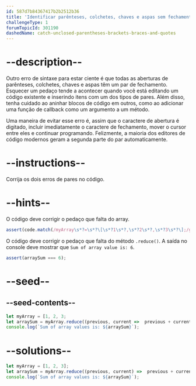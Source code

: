 ```yaml
---
id: 587d7b84367417b2b2512b36
title: 'Identificar parênteses, colchetes, chaves e aspas sem fechamento'
challengeType: 1
forumTopicId: 301190
dashedName: catch-unclosed-parentheses-brackets-braces-and-quotes
---
```


# --description--

Outro erro de sintaxe para estar ciente é que todas as aberturas de parênteses, colchetes, chaves e aspas têm um par de fechamento. Esquecer um pedaço tende a acontecer quando você está editando um código existente e inserindo itens com um dos tipos de pares. Além disso, tenha cuidado ao aninhar blocos de código em outros, como ao adicionar uma função de callback como um argumento a um método.

Uma maneira de evitar esse erro é, assim que o caractere de abertura é digitado, incluir imediatamente o caractere de fechamento, mover o cursor entre eles e continuar programando. Felizmente, a maioria dos editores de código modernos geram a segunda parte do par automaticamente.

# --instructions--

Corrija os dois erros de pares no código.

# --hints--

O código deve corrigir o pedaço que falta do array.

```js
assert(code.match(/myArray\s*?=\s*?\[\s*?1\s*?,\s*?2\s*?,\s*?3\s*?\];/g));
```

O código deve corrigir o pedaço que falta do método `.reduce()`. A saída no console deve mostrar que `Sum of array value is: 6`.

```js
assert(arraySum === 6);
```

# --seed--

## --seed-contents--

```js
let myArray = [1, 2, 3;
let arraySum = myArray.reduce((previous, current =>  previous + current);
console.log(`Sum of array values is: ${arraySum}`);
```

# --solutions--

```js
let myArray = [1, 2, 3];
let arraySum = myArray.reduce((previous, current) =>  previous + current);
console.log(`Sum of array values is: ${arraySum}`);
```
